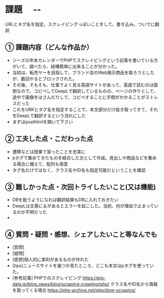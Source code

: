 # 課題　 --
URLとタグ名を指定。スクレイピングっぽいことをして、書き込み。ついでに翻訳

 
## ① 課題内容（どんな作品か）

- ジーズの年末カレンダーでPHPでスクレイピングという記事を書いている方がいて、調べたら、結構簡単に出来ることが分かった。
- 当初は、転売ヤーを目指して、ブランド店のWeb掲示商品を取ろうとしたが、数回やるとブロックされた。
- その後、そもそも、仕事でよく見る英語サイトがあって、英語で読むのは面倒なので、コピペしてDeepLで翻訳しているものの、ページの作りとして、途中で画像をはさんだりして、コピペすることに手間がかかることがストレスだった
- これをURKとタグ名を指定することで、本文部分だけ抜き取ってきて、それをDeepLで翻訳するという流れにした
- まずはposthtmlを開いて下さい

## ② 工夫した点・こだわった点

- 遷移などは授業で習ったことを忠実に
- pタグで集めてきたものを結合した文として作成。見出しや商品などを集める場合に備えて、配列も用意
- タグ名だけではなく、クラス名やID名も指定可能だということを確認

## ③ 難しかった点・次回トライしたいこと(又は機能)

- DBを扱うようになれば翻訳結果もDBに入れておきたい
- DeepLは文章に＆があるとエラーを起こした。当初、何が理由で止まっているのか不明だった
- 

## ④ 質問・疑問・感想、シェアしたいこと等なんでも

- [質問]
- [疑問]
- [感想]個人的に実利があるものが作れた
- [tips]ニュースサイトを幾つか見たところ、どこも本文はpタグを使っていた。
- [参考記事]
PHPでのスクレイピング
https://pig-data.jp/blog_news/blog/scraping-crawling/php/
クラス名やID名から情報を取ってくる場合
https://php-archive.net/php/dom-scraping/